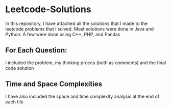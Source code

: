 # Leetcode-Solutions
In this repository, I have attached all the solutions that I made to the leetcode problems that i solved. Most solutions were done in Java and Python. A few were done using C++, PHP, and Pandas

## For Each Question:
I included the problem, my thinking proces (both as comments) and the final code solution

## Time and Space Complexities
I have also included the space and time complexity analysis at the end of each file
